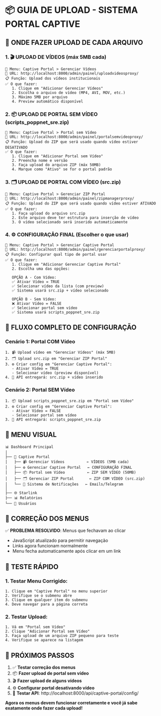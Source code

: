 # 📦 GUIA DE UPLOAD - SISTEMA PORTAL CAPTIVE

## 🎯 ONDE FAZER UPLOAD DE CADA ARQUIVO

### 1. **🎬 UPLOAD DE VÍDEOS** (máx 5MB cada)
```
📍 Menu: Captive Portal > Gerenciar Vídeos
🔗 URL: http://localhost:8000/admin/painel/uploadvideosproxy/
📋 Função: Upload dos vídeos institucionais
✅ O que fazer:
   1. Clique em "Adicionar Gerenciar Vídeos"
   2. Escolha o arquivo de vídeo (MP4, AVI, MOV, etc.)
   3. Máximo 5MB por arquivo
   4. Preview automático disponível
```

### 2. **📦 UPLOAD DE PORTAL SEM VÍDEO** (scripts_poppnet_sre.zip)
```
📍 Menu: Captive Portal > Portal sem Vídeo
🔗 URL: http://localhost:8000/admin/painel/portalsemvideoproxy/
📋 Função: Upload do ZIP que será usado quando vídeo estiver DESATIVADO
✅ O que fazer:
   1. Clique em "Adicionar Portal sem Vídeo"
   2. Preencha nome e versão
   3. Faça upload do arquivo ZIP (máx 50MB)
   4. Marque como "Ativo" se for o portal padrão
```

### 3. **🗂️ UPLOAD DE PORTAL COM VÍDEO** (src.zip)
```
📍 Menu: Captive Portal > Gerenciar ZIP Portal
🔗 URL: http://localhost:8000/admin/painel/zipmanagerproxy/
📋 Função: Upload do ZIP que será usado quando vídeo estiver ATIVADO
✅ O que fazer:
   1. Faça upload do arquivo src.zip
   2. Este arquivo deve ter estrutura para inserção de vídeo
   3. O vídeo selecionado será inserido automaticamente
```

### 4. **⚙️ CONFIGURAÇÃO FINAL** (Escolher o que usar)
```
📍 Menu: Captive Portal > Gerenciar Captive Portal
🔗 URL: http://localhost:8000/admin/painel/gerenciarportalproxy/
📋 Função: Configurar qual tipo de portal usar
✅ O que fazer:
   1. Clique em "Adicionar Gerenciar Captive Portal"
   2. Escolha uma das opções:
   
   OPÇÃO A - Com Vídeo:
   ✅ Ativar Vídeo = TRUE
   ✅ Selecionar vídeo da lista (com preview)
   ✅ Sistema usará src.zip + vídeo selecionado
   
   OPÇÃO B - Sem Vídeo:
   ❌ Ativar Vídeo = FALSE
   ✅ Selecionar portal sem vídeo
   ✅ Sistema usará scripts_poppnet_sre.zip
```

## 🔄 FLUXO COMPLETO DE CONFIGURAÇÃO

### **Cenário 1: Portal COM Vídeo**
```
1. 📹 Upload vídeo em "Gerenciar Vídeos" (máx 5MB)
2. 🗂️ Upload src.zip em "Gerenciar ZIP Portal"
3. ⚙️ Criar config em "Gerenciar Captive Portal":
   - Ativar Vídeo = TRUE
   - Selecionar vídeo (preview disponível)
4. 🚀 API entregará: src.zip + vídeo inserido
```

### **Cenário 2: Portal SEM Vídeo**
```
1. 📦 Upload scripts_poppnet_sre.zip em "Portal sem Vídeo"
2. ⚙️ Criar config em "Gerenciar Captive Portal":
   - Ativar Vídeo = FALSE
   - Selecionar portal sem vídeo
3. 🚀 API entregará: scripts_poppnet_sre.zip
```

## 🎨 MENU VISUAL

```
📊 Dashboard Principal
│
├── 🎥 Captive Portal
│   ├── 📹 Gerenciar Vídeos          ← VÍDEOS (5MB cada)
│   ├── ⚙️ Gerenciar Captive Portal   ← CONFIGURAÇÃO FINAL
│   ├── 📦 Portal sem Vídeo          ← ZIP SEM VÍDEO (50MB)
│   ├── 🗂️ Gerenciar ZIP Portal       ← ZIP COM VÍDEO (src.zip)
│   └── 🔔 Sistema de Notificações   ← Emails/Telegram
│
├── 🌐 Starlink
├── 📊 Relatórios  
└── 👥 Usuários
```

## 🔧 CORREÇÃO DOS MENUS

✅ **PROBLEMA RESOLVIDO**: Menus que fechavam ao clicar
- JavaScript atualizado para permitir navegação
- Links agora funcionam normalmente
- Menu fecha automaticamente após clicar em um link

## 🧪 TESTE RÁPIDO

### 1. **Testar Menu Corrigido:**
```
1. Clique em "Captive Portal" no menu superior
2. Verifique se o submenu abre
3. Clique em qualquer item do submenu
4. Deve navegar para a página correta
```

### 2. **Testar Upload:**
```
1. Vá em "Portal sem Vídeo"
2. Clique "Adicionar Portal sem Vídeo"
3. Faça upload de um arquivo ZIP pequeno para teste
4. Verifique se aparece na listagem
```

## 🎯 PRÓXIMOS PASSOS

1. ✅ **Testar correção dos menus**
2. 📦 **Fazer upload de portal sem vídeo**
3. 🎬 **Fazer upload de alguns vídeos**
4. ⚙️ **Configurar portal desativando vídeo**
5. 🔗 **Testar API**: http://localhost:8000/api/captive-portal/config/

**Agora os menus devem funcionar corretamente e você já sabe exatamente onde fazer cada upload!**
